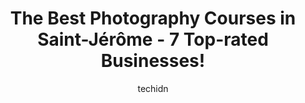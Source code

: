 ---
layout: ampstory
image: https://i0.wp.com/www.auto.or.id/wp-content/uploads/2023/06/c3a9thique-agence-de-publicitc3a9-numc3a9rique-0-saint-jc3a9rc3b4me-1686327673.jpeg?resize=640,853
author: techidn
featured: false
description: Saint-Jérôme, Quebec, Canada is a haven for Photography Courses enthusiasts, boasting an impressive array of 7 top-notch establishments. Whether youre a seasoned connoisseur or simply cur
title: The Best Photography Courses in Saint-Jérôme - 7 Top-rated Businesses!
cover:
   title: The Best Photography Courses in Saint-Jérôme - 7 Top-rated Businesses!
   subtitle: AUTO.OR.ID
   background: https://www.auto.or.id/wp-content/uploads/2023/06/c3a9thique-agence-de-publicitc3a9-numc3a9rique-0-saint-jc3a9rc3b4me-1686327673.jpeg

pages: 
 - layout: thirds
   top: <h1>#1 BFX Production</h1>
   bottom: "<p>I worked with BFX Production for a video. They were very professional and easy to work with. Everything went as it was planned and even better! The FPV shots and the edit</p>"
   background: https://www.auto.or.id/wp-content/uploads/2023/06/c3a9thique-agence-de-publicitc3a9-numc3a9rique-1-saint-jc3a9rc3b4me-1686327675.jpeg
   backgroundblur: true
 - layout: thirds
   top: <h1>#2 SDG Média - Photo | Vidéo | Site web</h1>
   bottom: "<p>1208 Rue Germaine Guèvremont, Saint-Jérôme, QC J7Z 7C5, Canada</p>"
   background: https://www.auto.or.id/wp-content/uploads/2023/06/c3a9thique-agence-de-publicitc3a9-numc3a9rique-2-saint-jc3a9rc3b4me-1686327676.png
   cta:
      link: https://www.auto.or.id/the-best-photography-courses-in-saint-jerome-7-top-rated-businesses/
      text: The Best Photography Courses in Saint-Jérôme - 7 Top-rated Businesses!
 - layout: thirds
   top: <h1>#3 MJ Photo Style - Photographe culinaire et de produits, styliste culinaire</h1>
   bottom: "<p>974 Rue St-Vincent, Saint-Jérôme, QC J5L 0A6, Canada</p>"
   background: https://images.unsplash.com/photo-1623564493214-6137dff043ad?ixlib=rb-4.0.3&ixid=MnwxMjA3fDB8MHxwaG90by1wYWdlfHx8fGVufDB8fHx8&auto=format&fit=crop&w=640&h=853&q=80
   cta:
      link: https://www.auto.or.id/the-best-photography-courses-in-saint-jerome-7-top-rated-businesses/
      text: The Best Photography Courses in Saint-Jérôme - 7 Top-rated Businesses!
 - layout: thirds
   top: <h1>#4 Le Studio MVP</h1>
   bottom: "<p>25 Rue Claude-Audy Local 21, Saint-Jérôme, Quebec J5L 0J2, Canada</p>"
   background: https://images.unsplash.com/photo-1637160967973-88751d581827?ixlib=rb-4.0.3&ixid=MnwxMjA3fDB8MHxwaG90by1wYWdlfHx8fGVufDB8fHx8&auto=format&fit=crop&w=640&h=853&q=80
   cta:
      link: https://www.auto.or.id/the-best-photography-courses-in-saint-jerome-7-top-rated-businesses/
      text: The Best Photography Courses in Saint-Jérôme - 7 Top-rated Businesses!
 - layout: thirds
   top: <h1>#5 DroneZimage</h1>
   bottom: "<p>1075 10e Rue, Saint-Jérôme, QC J7Z 3K8, Canada</p>"
   background: https://images.unsplash.com/photo-1471479917193-f00955256257?ixlib=rb-4.0.3&ixid=MnwxMjA3fDB8MHxwaG90by1wYWdlfHx8fGVufDB8fHx8&auto=format&fit=crop&w=640&h=853&q=80
   cta:
      link: https://www.auto.or.id/the-best-photography-courses-in-saint-jerome-7-top-rated-businesses/
      text: The Best Photography Courses in Saint-Jérôme - 7 Top-rated Businesses!
 - layout: thirds
   top: <h1>#6 Michaels Custom Framing</h1>
   bottom: "<p>1025 Bd du Grand Héron, Saint-Jérôme, QC J7Y 3P2, Canada</p>"
   background: https://images.unsplash.com/photo-1574524096264-8d7e68d047f3?ixlib=rb-4.0.3&ixid=MnwxMjA3fDB8MHxwaG90by1wYWdlfHx8fGVufDB8fHx8&auto=format&fit=crop&w=640&h=853&q=80
   cta:
      link: https://www.auto.or.id/the-best-photography-courses-in-saint-jerome-7-top-rated-businesses/
      text: The Best Photography Courses in Saint-Jérôme - 7 Top-rated Businesses!
 - layout: thirds
   top: <h1>#7 Sebastien Chalut - Photo I Video</h1>
   bottom: "<p>1058 Rue de Chambord, Saint-Jérôme, QC J5L 2S7, Canada</p>"
   background: https://images.unsplash.com/photo-1621615645943-6948d5288720?ixlib=rb-4.0.3&ixid=MnwxMjA3fDB8MHxwaG90by1wYWdlfHx8fGVufDB8fHx8&auto=format&fit=crop&w=640&h=853&q=80
   cta:
      link: https://www.auto.or.id/the-best-photography-courses-in-saint-jerome-7-top-rated-businesses/
      text: The Best Photography Courses in Saint-Jérôme - 7 Top-rated Businesses!
 - layout: thirds
   middle: Continue reading...
   background: https://images.unsplash.com/photo-1636325781667-1bf90ed57efc?ixlib=rb-4.0.3&ixid=MnwxMjA3fDB8MHxwaG90by1wYWdlfHx8fGVufDB8fHx8&auto=format&fit=crop&w=640&h=853&q=80
   cta:
      link: https://www.auto.or.id/the-best-photography-courses-in-saint-jerome-7-top-rated-businesses/
      text: The Best Photography Courses in Saint-Jérôme - 7 Top-rated Businesses!

---